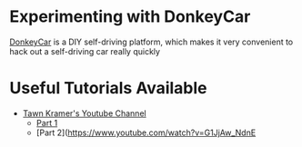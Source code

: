 # Experimenting with DonkeyCar
[DonkeyCar](donkeycar.com) is a DIY self-driving platform, which makes it very convenient to hack out a self-driving car really quickly

# Useful Tutorials Available
- [Tawn Kramer's Youtube Channel](https://www.youtube.com/channel/UC2v3zoRdNqMUPm_HQ1M_CVw)
  - [Part 1](https://www.youtube.com/watch?v=YZ4ESrtfShs)
  - [Part 2](https://www.youtube.com/watch?v=G1JjAw_NdnE
